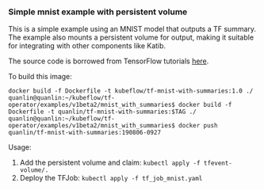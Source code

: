 ### Simple mnist example with persistent volume

This is a simple example using an MNIST model that outputs a TF summary.
The example also mounts a persistent volume for output, making it suitable
for integrating with other components like Katib.

The source code is borrowed from TensorFlow tutorials [here](https://github.com/tensorflow/tensorflow/blob/master/tensorflow/examples/tutorials/mnist/mnist_with_summaries.py).

To build this image:
```shell
docker build -f Dockerfile -t kubeflow/tf-mnist-with-summaries:1.0 ./
quanlin@quanlin:~/kubeflow/tf-operator/examples/v1beta2/mnist_with_summaries$ docker build -f Dockerfile -t quanlin/tf-mnist-with-summaries:$TAG ./
quanlin@quanlin:~/kubeflow/tf-operator/examples/v1beta2/mnist_with_summaries$ docker push quanlin/tf-mnist-with-summaries:190806-0927

```

Usage:
1. Add the persistent volume and claim: `kubectl apply -f tfevent-volume/.`
1. Deploy the TFJob: `kubectl apply -f tf_job_mnist.yaml`
